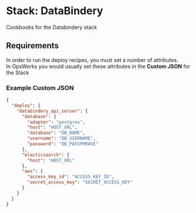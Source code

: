 # Stack: DataBindery

Cookbooks for the Databindery stack

## Requirements

In order to run the deploy recipes, you must set a number of attributes.  
In OpsWorks you would usually set these attributes in the **Custom JSON** for the Stack

### Example Custom JSON

```json
{
  "deploy": {
    "databindery_api_server": {
      "database": {
        "adapter": "postgres",
        "host": "HOST_URL",
        "database": "DB_NAME",
        "username": "DB_USERNAME",
        "password": "DB_PASSPHRASE"
      },
      "elasticsearch": {
        "host": "HOST_URL"
      },
      "aws": {
        "access_key_id": "ACCESS_KEY_ID",
        "secret_access_key": "SECRET_ACCESS_KEY"
      }
    }
  }
}
```